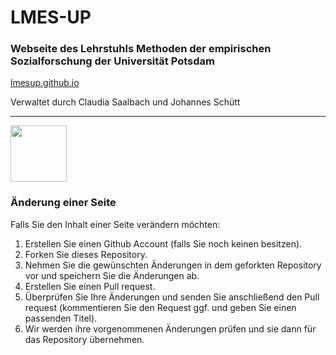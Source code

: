 # LMES-UP

### Webseite des Lehrstuhls Methoden der empirischen Sozialforschung der Universität Potsdam

[lmesup.github.io](https://lmesup.github.io)

Verwaltet durch Claudia Saalbach und Johannes Schütt

---
<img src="https://www.uni-potsdam.de/typo3conf01/ext/up_template/Resources/Public/Images/logos/up_logo_university_2.png" width="90" />
<br/>

### Änderung einer Seite

Falls Sie den Inhalt einer Seite verändern möchten:

1. Erstellen Sie einen Github Account (falls Sie noch keinen besitzen).
2. Forken Sie dieses Repository.
3. Nehmen Sie die gewünschten Änderungen in dem geforkten Repository vor und speichern Sie die Änderungen ab.
4. Erstellen Sie einen Pull request.
5. Überprüfen Sie Ihre Änderungen und senden Sie anschließend den Pull request (kommentieren Sie den Request ggf. und geben Sie einen passenden Titel).
6. Wir werden ihre vorgenommenen Änderungen prüfen und sie dann für das Repository übernehmen.
